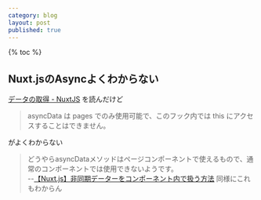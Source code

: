 ```yaml
---
category: blog
layout: post
published: true
---
```

{% toc %}
## Nuxt.jsのAsyncよくわからない
[データの取得 - NuxtJS](https://ja.nuxtjs.org/docs/2.x/features/data-fetching/)
を読んだけど
> asyncData は pages でのみ使用可能で、このフック内では this にアクセスすることはできません。

がよくわからない
>どうやらasyncDataメソッドはページコンポーネントで使えるもので、通常のコンポーネントでは使用できないようです。  
--[【Nuxt.js】非同期データーをコンポーネント内で扱う方法](https://qiita.com/hiroyukiwk/items/b83f52e6d899b06506cb)
同様にこれもわからん